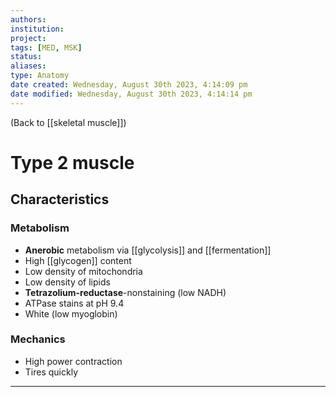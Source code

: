 ```yaml
---
authors: 
institution: 
project: 
tags: [MED, MSK]
status: 
aliases: 
type: Anatomy
date created: Wednesday, August 30th 2023, 4:14:09 pm
date modified: Wednesday, August 30th 2023, 4:14:14 pm
---
```


(Back to [[skeletal muscle]])

# Type 2 muscle
## Characteristics
### Metabolism 
- **Anerobic** metabolism via [[glycolysis]] and [[fermentation]]
- High [[glycogen]] content
- Low density of mitochondria
- Low density of lipids
- **Tetrazolium-reductase**-nonstaining (low NADH)
- ATPase stains at pH 9.4
- White (low myoglobin)
### Mechanics
- High power contraction
- Tires quickly

---
